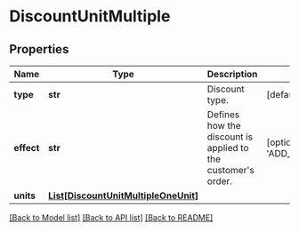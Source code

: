 # DiscountUnitMultiple


## Properties
Name | Type | Description | Notes
------------ | ------------- | ------------- | -------------
**type** | **str** | Discount type. | [default to 'UNIT']
**effect** | **str** | Defines how the discount is applied to the customer&#39;s order. | [optional] [default to 'ADD_MANY_ITEMS']
**units** | [**List[DiscountUnitMultipleOneUnit]**](DiscountUnitMultipleOneUnit.md) |  | 

[[Back to Model list]](../README.md#documentation-for-models) [[Back to API list]](../README.md#documentation-for-api-endpoints) [[Back to README]](../README.md)


